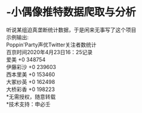 # -小偶像推特数据爬取与分析  
听说某组迫真垄断统计数据，于是闲来无事写了这个项目  
示例输出:  
Poppin'Party声优Twitter关注者数统计  
百京时间2020年4月23日16：25记录  
爱美 +0 348754  
伊藤彩沙 +0 239603  
西本里美 +0 153460  
大冢纱英 +0 162498  
大桥彩香 +0 198223  
*无需授权，随意转载  
*技术支持：申必壬  
